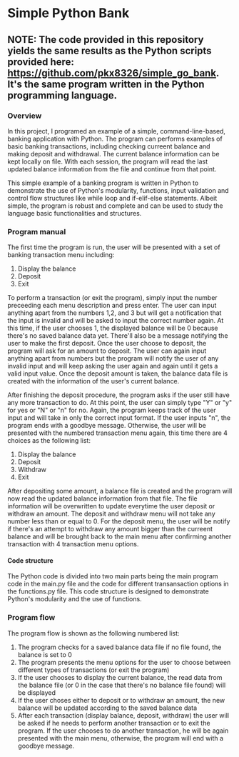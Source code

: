 # Simple Python Bank

## NOTE: The code provided in this repository yields the same results as the Python scripts provided here: https://github.com/pkx8326/simple_go_bank. It's the same program written in the Python programming language.

### Overview
In this project, I programed an example of a simple, command-line-based, banking application with Python. The program can performs examples of basic banking transactions, including checking curreent balance and making deposit and withdrawal. The current balance information can be kept locally on file. With each session, the program will read the last updated balance information from the file and continue from that point.

This simple example of a banking program is written in Python to demonstrate the use of Python's modularity, functions, input validation and control flow structures like while loop and if-elif-else statements. Albeit simple, the program is robust and complete and can be used to study the language basic functionalities and structures.

### Program manual
The first time the program is run, the user will be presented with a set of banking transaction menu including:
1. Display the balance
2. Deposit
3. Exit

To perform a transaction (or exit the program), simply input the number preceeding each menu description and press enter. The user can input anything apart from the numbers 1,2, and 3 but will get a notification that the input is invalid and will be asked to input the correct number again. At this time, if the user chooses 1, the displayed balance will be 0 because there's no saved balance data yet. There'll also be a message notifying the user to make the first deposit. Once the user choose to deposit, the program will ask for an amount to deposit. The user can again input anything apart from numbers but the program will notify the user of any invalid input and will keep asking the user again and again until it gets a valid input value. Once the deposit amount is taken, the balance data file is created with the information of the user's current balance.

After finishing the deposit procedure, the program asks if the user still have any more transaction to do. At this point, the user can simply type "Y" or "y" for yes or "N" or "n" for no. Again, the program keeps track of the user input and will take in only the correct input format. If the user inputs "n", the program ends with a goodbye message. Otherwise, the user will be presented with the numbered transaction menu again, this time there are 4 choices as the following list:
1. Display the balance
2. Deposit
3. Withdraw
4. Exit

After depositing some amount, a balance file is created and the program will now read the updated balance information from that file. The file information will be overwritten to update everytime the user deposit or withdraw an amount. The deposit and withdraw menu will not take any number less than or equal to 0. For the deposit menu, the user will be notify if there's an attempt to withdraw any amount bigger than the curreent balance and will be brought back to the main menu after confirming another transaction with 4 transaction menu options.

#### Code structure
The Python code is divided into two main parts being the main program code in the main.py file and the code for different transansaction options in the functions.py file. This code structure is designed to demonstrate Python's modularity and the use of functions.


### Program flow
The program flow is shown as the following numbered list:
1. The program checks for a saved balance data file if no file found, the balance is set to 0
2. The program presents the menu options for the user to choose between different types of transactions (or exit the program)
3. If the user chooses to display the current balance, the read data from the balance file (or 0 in the case that there's no balance file found) will be displayed
4. If the user choses either to deposit or to withdraw an amount, the new balance will be updated according to the saved balance data
5. After each transaction (display balance, deposit, withdraw) the user will be asked if he needs to perform another transaction or to exit the program. If the user chooses to do another transaction, he will be again presented with the main menu, otherwise, the program will end with a goodbye message.


